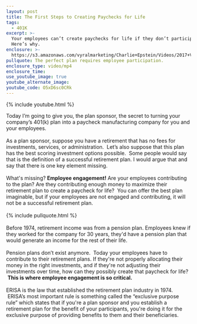 ```yaml
---
layout: post
title: The First Steps to Creating Paychecks for Life
tags:
  - 401K
excerpt: >-
  Your employees can’t create paychecks for life if they don’t participate.
  Here’s why.
enclosure: >-
  https://s3.amazonaws.com/vyralmarketing/Charlie+Epstein/Videos/2017+Videos/Paychecks+For+Life+-+The+401K+Coach.mp4
pullquote: The perfect plan requires employee participation.
enclosure_type: video/mp4
enclosure_time:
use_youtube_image: true
youtube_alternate_image:
youtube_code: O5xD6sc0CRk
---
```



{% include youtube.html %}

Today I’m going to give you, the plan sponsor, the secret to turning your company’s 401(k) plan into a paycheck manufacturing company for you and your employees.&nbsp;<br><br>As a plan sponsor, suppose you have a retirement that has no fees for investments, services, or administration. &nbsp;Let’s also suppose that this plan has the best scoring investment options possible. &nbsp;Some people would say that is the definition of a successful retirement plan. I would argue that and say that there is one key element missing.&nbsp;<br><br>What's missing? **Employee engagement!**&nbsp;Are your employees contributing to the plan? Are they contributing enough money to maximize their retirement plan to create a paycheck for life? &nbsp;You can offer the best plan imaginable, but if your employees are not engaged and contributing, it will not be a successful retirement plan.<br><br>{% include pullquote.html %}<br><br>Before 1974, retirement income was from a pension plan. Employees knew if they worked for the company for 30 years, they'd have a pension plan that would generate an income for the rest of their life. &nbsp;<br><br>Pension plans don’t exist anymore. &nbsp;Today your employees have to contribute to their retirement plans. If they're not properly allocating their money in the right investments, and if they're not adjusting their investments over time, how can they possibly create that paycheck for life? &nbsp;**This is where employee engagement is so critical.&nbsp;**<br><br>ERISA is the law that established the retirement plan industry in 1974. &nbsp;ERISA’s most important rule is something called the “exclusive purpose rule” which states that if you're a plan sponsor and you establish a retirement plan for the benefit of your participants, you're doing it for the exclusive purpose of providing benefits to them and their beneficiaries.&nbsp;